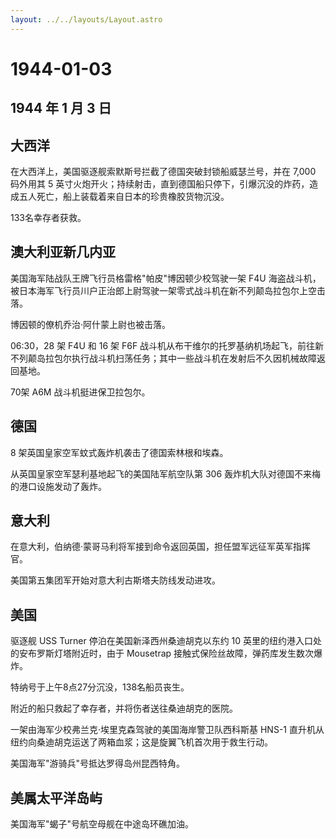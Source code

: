 ```yaml
---
layout: ../../layouts/Layout.astro
---
```


# 1944-01-03

## 1944 年 1 月 3 日

## 大西洋

在大西洋上，美国驱逐舰索默斯号拦截了德国突破封锁船威瑟兰号，并在 7,000
码外用其 5
英寸火炮开火；持续射击，直到德国船只停下，引爆沉没的炸药，造成五人死亡，船上装载着来自日本的珍贵橡胶货物沉没。

133名幸存者获救。

## 澳大利亚新几内亚

美国海军陆战队王牌飞行员格雷格"帕皮"博因顿少校驾驶一架 F4U
海盗战斗机，被日本海军飞行员川户正治郎上尉驾驶一架零式战斗机在新不列颠岛拉包尔上空击落。

博因顿的僚机乔治·阿什蒙上尉也被击落。

06:30，28 架 F4U 和 16 架 F6F
战斗机从布干维尔的托罗基纳机场起飞，前往新不列颠岛拉包尔执行战斗机扫荡任务；其中一些战斗机在发射后不久因机械故障返回基地。

70架 A6M 战斗机挺进保卫拉包尔。

## 德国

8 架英国皇家空军蚊式轰炸机袭击了德国索林根和埃森。

从英国皇家空军瑟利基地起飞的美国陆军航空队第 306
轰炸机大队对德国不来梅的港口设施发动了轰炸。

## 意大利

在意大利，伯纳德·蒙哥马利将军接到命令返回英国，担任盟军远征军英军指挥官。

美国第五集团军开始对意大利古斯塔夫防线发动进攻。

## 美国

驱逐舰 USS Turner 停泊在美国新泽西州桑迪胡克以东约 10
英里的纽约港入口处的安布罗斯灯塔附近时，由于 Mousetrap
接触式保险丝故障，弹药库发生数次爆炸。

特纳号于上午8点27分沉没，138名船员丧生。

附近的船只救起了幸存者，并将伤者送往桑迪胡克的医院。

一架由海军少校弗兰克·埃里克森驾驶的美国海岸警卫队西科斯基 HNS-1
直升机从纽约向桑迪胡克运送了两箱血浆；这是旋翼飞机首次用于救生行动。

美国海军"游骑兵"号抵达罗得岛州昆西特角。

## 美属太平洋岛屿

美国海军"蝎子"号航空母舰在中途岛环礁加油。